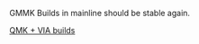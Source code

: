GMMK Builds in mainline should be stable again.

[QMK + VIA builds](https://github.com/SRGBmods/QMK-Binaries/tree/main/QMK%2BVIA-Firmware)